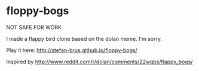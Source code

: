 floppy-bogs
===========

NOT SAFE FOR WORK

I made a flappy bird clone based on the dolan meme. I'm sorry.

Play it here: http://stefan-brus.github.io/floppy-bogs/

Inspired by http://www.reddit.com/r/dolan/comments/22wgbs/flappy_bogs/
